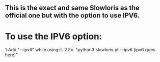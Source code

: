 ## This is the exact and same Slowloris as the official one but with the option to use IPV6.

# To use the IPV6 option:
1.Add "--ipv6" while using it.
2.Ex. "python3 slowloris.pt --ipv6 (ipv6 goes here)"
  
